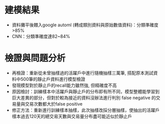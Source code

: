 # 建模結果
- 資料攤平後餵入google automl (轉成類別資料與原始數值資料)：分類準確度>85%
- CNN：分類準確度達82~84%

# 檢證與問題分析
- 再檢證：重新從未曾抽樣過的活躍戶中進行隨機抽樣三萬筆, 搭配原本測試資料中500筆的靜止戶資料進行模型檢證
- 發現模型對於靜止戶的recall能力雖然強, 但精確度不高
- 原因檢討：訓練樣本中活躍戶與靜止戶的分布即有所不同，模型整體能學習到巨大差異的部分，但對於較為接近的資料沒辦法進行判別
           false negative 的交易量與交易次數都大於false positive
- 修正方法：重新進行訓練樣本抽樣，此次抽樣改採分層抽樣，使抽出的活躍戶樣本過去120天的總交易天數與交易量分布盡可能近似於靜止戶





